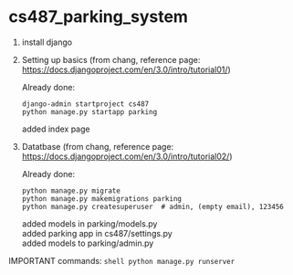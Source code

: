 # cs487_parking_system

1. install django  
2. Setting up basics (from chang, reference page: https://docs.djangoproject.com/en/3.0/intro/tutorial01/)  

    Already done:
      ```shell
      django-admin startproject cs487
      python manage.py startapp parking
      ```
      added index page  
3. Datatbase (from chang, reference page: https://docs.djangoproject.com/en/3.0/intro/tutorial02/)
 
    Already done:
      ```shell
      python manage.py migrate
      python manage.py makemigrations parking
      python manage.py createsuperuser  # admin, (empty email), 123456
      ```
      added models in parking/models.py  
      added parking app in cs487/settings.py  
      added models to parking/admin.py  
      
IMPORTANT commands:
    ```shell
    python manage.py runserver
    ```
